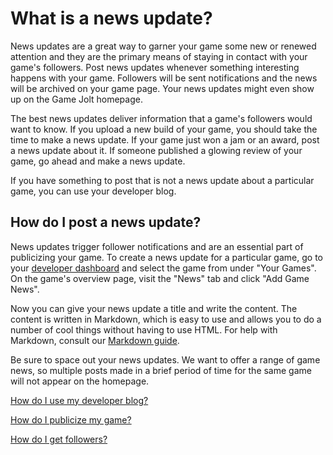 # What is a news update?

News updates are a great way to garner your game some new or renewed attention and they are the primary means of staying in contact with your game's followers. Post news updates whenever something interesting happens with your game. Followers will be sent notifications and the news will be archived on your game page. Your news updates might even show up on the Game Jolt homepage.

The best news updates deliver information that a game's followers would want to know. If you upload a new build of your game, you should take the time to make a news update. If your game just won a jam or an award, post a news update about it. If someone published a glowing review of your game, go ahead and make a news update.

If you have something to post that is not a news update about a particular game, you can use your developer blog.

## How do I post a news update?

News updates trigger follower notifications and are an essential part of publicizing your game. To create a news update for a particular game, go to your [developer dashboard](http://gamejolt.com/dashboard/) and select the game from under "Your Games". On the game's overview page, visit the "News" tab and click "Add Game News".

Now you can give your news update a title and write the content. The content is written in Markdown, which is easy to use and allows you to do a number of cool things without having to use HTML. For help with Markdown, consult our [Markdown guide](https://help.gamejolt.com/markdown).

Be sure to space out your news updates. We want to offer a range of game news, so multiple posts made in a brief period of time for the same game will not appear on the homepage.

[How do I use my developer blog?](/dev-blog/index.md)

[How do I publicize my game?](/publicize-game/index.md)

[How do I get followers?](/get-followers/index.md)
